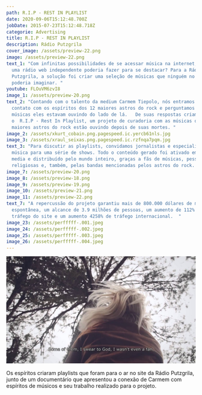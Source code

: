 ```yaml
---
path: R.I.P - REST IN PLAYLIST
date: 2020-09-06T15:12:48.700Z
jobDate: 2015-07-23T15:12:48.718Z
categorie: Advertising
title: R.I.P - REST IN PLAYLIST
description: Rádio Putzgrila
cover_image: /assets/preview-22.png
image: /assets/preview-22.png
text_1: "Com infinitas possibilidades de se acessar música na internet, o que
  uma rádio web independente poderia fazer para se destacar? Para a Rádio
  Putzgrila, a solução foi criar uma seleção de músicas que ninguém no mundo
  poderia imaginar. "
youtube: FLOuVM6zvI8
image_1: /assets/preview-20.png
text_2: "Contando com o talento da medium Carmem Tiepolo, nós entramos em
  contato com os espíritos dos 12 maiores astros do rock e perguntamos quais
  músicas eles estavam ouvindo do lado de lá.   De suas respostas criamos
  o  R.I.P - Rest In Playlist, um projeto de curadoria com as músicas que os
  maiores astros do rock estão ouvindo depois de suas mortes. "
image_2: /assets/xkurt_cobain.png.pagespeed.ic.yercb61nls.jpg
image_3: /assets/xraul_seixas.png.pagespeed.ic.rzfnqa7pqm.jpg
text_3: "Para discutir as playlists, convidamos jornalistas e especialistas em
  música para uma série de shows. Todo o conteúdo gerado foi ativado em social
  media e distribuído pelo mundo inteiro, graças a fãs de músicas, pessoas
  religiosas e, também, pelas bandas mencionadas pelos astros do rock. "
image_7: /assets/preview-20.png
image_8: /assets/preview-18.png
image_9: /assets/preview-19.png
image_10: /assets/preview-21.png
image_11: /assets/preview-22.png
text_7: "A repercussão do projeto garantiu mais de 800.000 dólares de mídia
  espontânea, um alcance de 3.9 milhões de pessoas, um aumento de 112% no
  tráfego do site e um aumento 4258% de tráfego internacional.  "
image_23: /assets/perfffff-.001.jpeg
image_24: /assets/perfffff-.002.jpeg
image_25: /assets/perfffff-.003.jpeg
image_26: /assets/perfffff-.004.jpeg
---
```

![](/assets/maxresdefault.jpg)

Os espíritos criaram playlists que foram para o ar no site da Rádio Putzgrila, junto de um documentário que apresentou a conexão de Carmem com espíritos de músicos e seu trabalho realizado para o projeto.